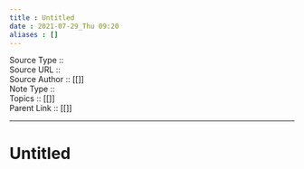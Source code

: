 ```yaml
---
title : Untitled
date : 2021-07-29_Thu 09:20
aliases : []
---
```

Source Type :: <br>
Source URL :: <br>
Source Author :: [[]]<br>
Note Type :: <br>
Topics :: [[]]<br>
Parent Link :: [[]]<br>

---
# Untitled